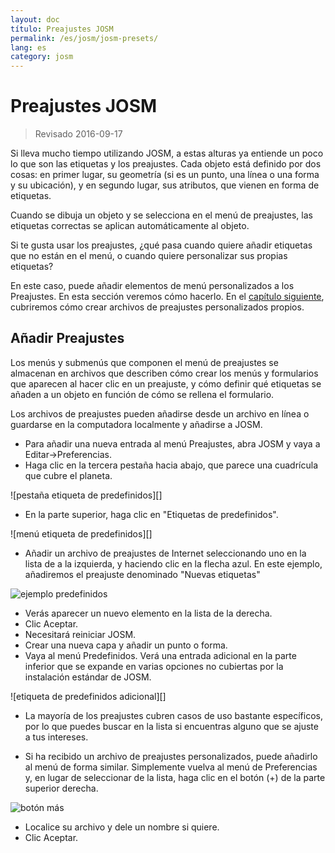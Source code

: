 ```yaml
---
layout: doc
título: Preajustes JOSM
permalink: /es/josm/josm-presets/
lang: es
category: josm
---
```


Preajustes JOSM
============

> Revisado 2016-09-17  

Si lleva mucho tiempo utilizando JOSM, a estas alturas ya entiende un poco lo que son las etiquetas y los preajustes. Cada objeto está definido por dos cosas: en primer lugar, su geometría (si es un punto, una línea o una forma y su ubicación), y en segundo lugar, sus atributos, que vienen en forma de etiquetas.  

Cuando se dibuja un objeto y se selecciona en el menú de preajustes, las etiquetas correctas se aplican automáticamente al objeto.  

Si te gusta usar los preajustes, ¿qué pasa cuando quiere añadir etiquetas que no están en el menú, o cuando quiere personalizar sus propias etiquetas?  

En este caso, puede añadir elementos de menú personalizados a los Preajustes. En esta sección veremos cómo hacerlo. En el [capítulo siguiente](/es/josm/creating-presets), cubriremos cómo crear archivos de preajustes personalizados propios.  


Añadir Preajustes
-----------

Los menús y submenús que componen el menú de preajustes se almacenan en archivos que describen cómo crear los menús y formularios que aparecen al hacer clic en un preajuste, y cómo definir qué etiquetas se añaden a un objeto en función de cómo se rellena el formulario.  

Los archivos de preajustes pueden añadirse desde un archivo en línea o guardarse en la computadora localmente y añadirse a JOSM.  

* Para añadir una nueva entrada al menú Preajustes, abra JOSM y vaya a Editar->Preferencias.  
* Haga clic en la tercera pestaña hacia abajo, que parece una cuadrícula que cubre el planeta.  

![pestaña etiqueta de predefinidos][]

* En la parte superior, haga clic en "Etiquetas de predefinidos".  

![menú etiqueta de predefinidos][]

* Añadir un archivo de preajustes de Internet seleccionando uno en la lista de 	a la izquierda, y haciendo clic en la flecha azul. En este ejemplo, añadiremos el preajuste denominado "Nuevas etiquetas"  

![ejemplo predefinidos][]

* Verás aparecer un nuevo elemento en la lista de la derecha.   
* Clic Aceptar.  
* Necesitará reiniciar JOSM.  
* Crear una nueva capa y añadir un punto o forma.  
* Vaya al menú Predefinidos. Verá una entrada adicional en la parte inferior que se expande en varias opciones no cubiertas por la instalación estándar de JOSM.  

![etiqueta de predefinidos adicional][]

* La mayoría de los preajustes cubren casos de uso bastante específicos, por lo que puedes buscar en la lista si encuentras alguno que se ajuste a tus intereses.  

* Si ha recibido un archivo de preajustes personalizados, puede añadirlo al menú de forma similar. Simplemente vuelva al menú de Preferencias y, en lugar de seleccionar de la lista, haga clic en el botón (+) de la parte superior derecha.  

![botón más][]

* Localice su archivo y dele un nombre si quiere.  
* Clic Aceptar.  


[pestaña etiquetas de predefinidos]: /images/josm/tagging-presets-tab.png
[menú etiquetas de predefinidos]: /images/josm/tagging-presets-menu.png
[ejemplo predefinidos]: /images/josm/example-presets2.png
[etiquetas de predefinidos adicional]: /images/josm/new-tags-preset.png
[botón más]: /images/josm/plus-button.png

